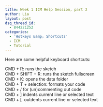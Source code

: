 ```yaml
---
title: Week 1 ICM Help Session, part 2
author: Lia
layout: post
dsq_thread_id:
  - 844221252
categories:
  - 'Hotkeys &amp; Shortcuts'
  - ICM
  - Tutorial
---
```

<p>Here are some helpful keyboard shortcuts:</p>
<p>CMD + R: runs the sketch<br />
CMD + SHIFT + R: runs the sketch fullscreen<br />
CMD + K: opens the data folder<br />
CMD + T + selection: formats your code<br />
CMD + / for (un)commenting out code<br />
CMD + ] indents current line or selected text<br />
CMD + [  outdents current line or selected text</p>
